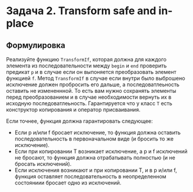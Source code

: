 # Задача 2. Transform safe and in-place
## Формулировка
Реализуйте функцию `TransformIf`, которая должна для каждого элемента из последовательности между `begin` и `end` проверить предикат `p` и в случае если он выпоняется преобразовать элемент функцией `f`. Метод `TransformIf` в случае если внутри было выброшено исключение должен пробросить его дальше, а последоватлеьность оставить не измененнной. То есть вам нужно сохранять элементы перед преобразованием и в случае необходимости вернуть их в исходную последоватлеьность. Гарантируется что у класс `T` есть конструктор копирования и оператор присваивания. 

Если точнее, функция должна гарантировать следующее:
* Если p и/или f бросает исключение, то функция должна оставить последовательность в первоначальном виде (и бросить то же исключение).
* Если при копировании T возникает исключение, а p и f исключений не бросают, то функция должна отрабатывать полностью
(и не бросать исключений).
* Если исключения возникают и при копировании T, и в p и/или f, функция оставляет последовательность в неопределенном состояниии бросает одно из исключений.
